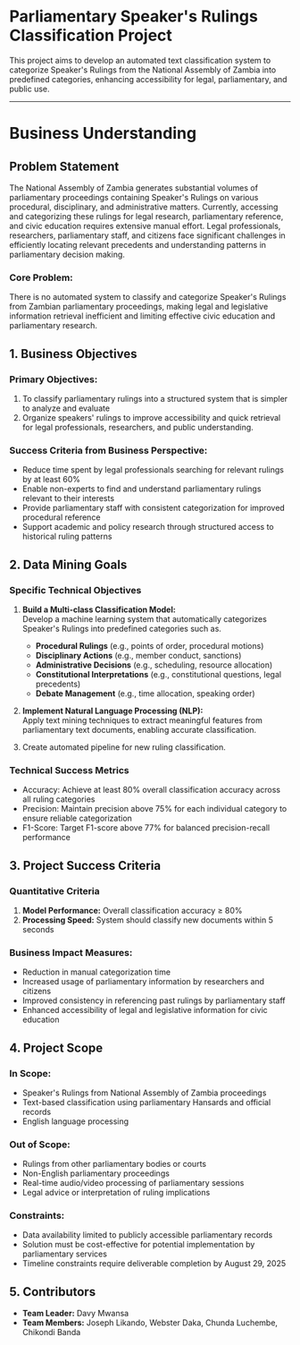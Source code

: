 # Parliamentary Speaker's Rulings Classification Project

This project aims to develop an automated text classification system to categorize Speaker's Rulings from the National Assembly of Zambia into predefined categories, enhancing accessibility for legal, parliamentary, and public use.

---


# Business Understanding

## Problem Statement 
The National Assembly of Zambia generates substantial volumes of parliamentary proceedings containing Speaker's Rulings on various procedural, disciplinary, and administrative matters. Currently, accessing and categorizing these rulings for legal research, parliamentary reference, and civic education requires extensive manual effort. Legal professionals, researchers, parliamentary staff, and citizens face significant challenges in efficiently locating relevant precedents and understanding patterns in parliamentary decision making.
### Core Problem: 
There is no automated system to classify and categorize Speaker's Rulings from Zambian parliamentary proceedings, making legal and legislative information retrieval inefficient and limiting effective civic education and parliamentary research.

## 1. Business Objectives
### Primary Objectives: 
1. To classify parliamentary rulings into a structured system that is simpler to analyze and 
evaluate  
2. Organize speakers' rulings to improve accessibility and quick retrieval for legal 
professionals, researchers, and public understanding.  

### Success Criteria from Business Perspective:  
- Reduce time spent by legal professionals searching for relevant rulings by at least 60% 
- Enable non-experts to find and understand parliamentary rulings relevant to their interests 
- Provide parliamentary staff with consistent categorization for improved procedural reference 
- Support academic and policy research through structured access to historical ruling patterns 

## 2. Data Mining Goals
### Specific Technical Objectives
1. **Build a Multi-class Classification Model:**  
   Develop a machine learning system that automatically categorizes Speaker's Rulings into predefined categories such as.
    - **Procedural Rulings** (e.g., points of order, procedural motions)
    - **Disciplinary Actions** (e.g., member conduct, sanctions)
    - **Administrative Decisions** (e.g., scheduling, resource allocation)
    - **Constitutional Interpretations** (e.g., constitutional questions, legal precedents)
    - **Debate Management** (e.g., time allocation, speaking order)

2. **Implement Natural Language Processing (NLP):**  
   Apply text mining techniques to extract meaningful features from parliamentary text documents, enabling accurate classification.

3. Create automated pipeline for new ruling classification.

### Technical Success Metrics 
* Accuracy: Achieve at least 80% overall classification accuracy across all ruling categories 
* Precision: Maintain precision above 75% for each individual category to ensure reliable 
categorization 
* F1-Score: Target F1-score above 77% for balanced precision-recall performance
## 3. Project Success Criteria
### Quantitative Criteria
1. **Model Performance:** Overall classification accuracy ≥ 80%
2. **Processing Speed:** System should classify new documents within 5 seconds
   
### Business Impact Measures:
- Reduction in manual categorization time
- Increased usage of parliamentary information by researchers and citizens 
- Improved consistency in referencing past rulings by parliamentary staff 
- Enhanced accessibility of legal and legislative information for civic education


## 4. Project Scope
### In Scope:  
- Speaker's Rulings from National Assembly of Zambia proceedings 
- Text-based classification using parliamentary Hansards and official records 
- English language processing 
### Out of Scope:  
- Rulings from other parliamentary bodies or courts 
- Non-English parliamentary proceedings  
- Real-time audio/video processing of parliamentary sessions 
- Legal advice or interpretation of ruling implications
### Constraints:
- Data availability limited to publicly accessible parliamentary records
- Solution must be cost-effective for potential implementation by parliamentary services
- Timeline constraints require deliverable completion by August 29, 2025


## 5. Contributors
- **Team Leader:** Davy Mwansa
- **Team Members:** Joseph Likando, Webster Daka, Chunda Luchembe, Chikondi Banda
